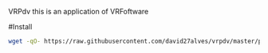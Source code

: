 VRPdv this is an application of VRFoftware 

#Install

```sh
wget -qO- https://raw.githubusercontent.com/david27alves/vrpdv/master/pdvinstall.bash | bash
```
